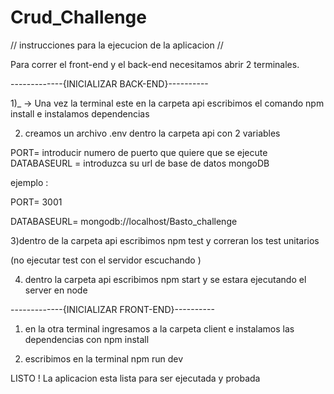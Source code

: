# Crud_Challenge



// instrucciones para la ejecucion de la aplicacion //

Para correr el front-end y el back-end necesitamos abrir 2 terminales.


-------------{INICIALIZAR BACK-END}----------

1)_  -> Una vez la terminal este en la carpeta api escribimos el comando npm install e instalamos dependencias

2) creamos un archivo .env dentro la carpeta api con 2 variables

PORT= introducir numero de puerto que quiere que se ejecute
DATABASEURL = introduzca su url de base de datos mongoDB

ejemplo : 

PORT= 3001



DATABASEURL= mongodb://localhost/Basto_challenge

3)dentro de la carpeta api escribimos npm test y correran los test unitarios 

(no ejecutar test con el servidor escuchando )

4) dentro la carpeta api escribimos npm start y se estara ejecutando el server en node


-------------{INICIALIZAR FRONT-END}----------

1) en la otra terminal ingresamos a la carpeta client e instalamos las dependencias con npm install 

2) escribimos en la terminal npm run dev 

 LISTO ! La aplicacion esta lista para ser ejecutada y probada 


